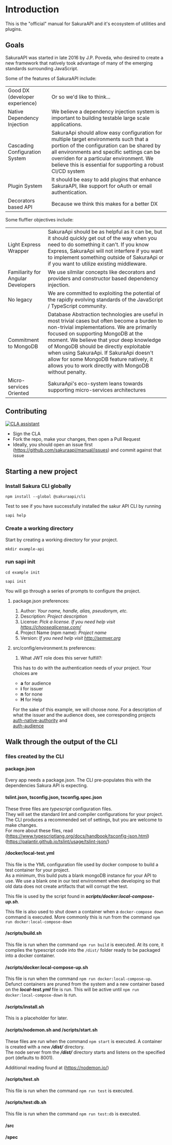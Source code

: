 # Introduction

This is the "official" manual for SakuraAPI and it's ecosystem of utilities and plugins.

## Goals

SakuraAPI was started in late 2016 by J.P. Poveda, who desired to create a new framework that natively took advantage of many of the emerging standards surrounding JavaScript.

Some of the features of SakuraAPI include:

|||
|----|----|
|Good DX (developer experience)|Or so we'd like to think...|
|Native Dependency Injection|We believe a dependency injection system is important to building testable large scale applications.|
|Cascading Configuration System|SakuraApi should allow easy configuration for multiple target environments such that a portion of the configuration can be shared by all environments and specific settings can be overriden for a particular environment. We believe this is essential for supporting a robust CI/CD system|
|Plugin System|It should be easy to add plugins that enhance SakuraAPI, like support for oAuth or email authentication.|
|Decorators based API|Because we think this makes for a better DX|

Some fluffier objectives include:

|||
|----|----|
|Light Express Wrapper|SakuraApi should be as helpful as it can be, but it should quickly get out of the way when you need to do something it can't. If you know Express, SakuraApi will not interfere if you want to implement something outside of SakuraApi or if you want to utilize existing middleware.|
|Familiarity for Angular Developers|We use silmilar concepts like decorators and providers and constructor based dependency injection.|
|No legacy|We are committed to exploiting the potential of the rapidly evolving standards of the JavaScript / TypeScript community.|
|Commitment to MongoDB|Database Abstraction technologies are useful in most trivial cases but often become a burden to non-trivial implementations. We are primarily focused on supporting MongoDB at the moment. We believe that your deep knowledge of MongoDB should be directly exploitable when using SakuraApi. If SakuraApi doesn't allow for some MongoDB feature natively, it allows you to work directly with MongoDB without penalty.|
|Micro-services Oriented|SakuraApi's eco-system leans towards supporting micro-services architectures|


## Contributing
[![CLA assistant](https://cla-assistant.io/readme/badge/sakuraapi/manual)](https://cla-assistant.io/sakuraapi/manual)

* Sign the CLA
* Fork the repo, make your changes, then open a Pull Request
* Ideally, you should open an issue first (https://github.com/sakuraapi/manual/issues) and commit against that issue

## Starting a new project
### Install Sakura CLI globally
`npm install --global @sakuraapi/cli`

Test to see if you have successfully installed the sakur API CLI by running 

`sapi help`
### Create a working directory
Start by creating a working directory for your project.

`mkdir example-api`
### run sapi init
`cd example init`

`sapi init`

You will go through a series of prompts to configure the project.  

1. package.json preferences:
    1. Author: 
_Your name, handle, alias, pseudonym, etc._
    1. Description: _Project description_
    1. License: _Pick a license.  If you need help visit <https://choosealicense.com/>_
    1. Project Name (npm name): _Project name_
    1. Version: _If you need help visit <http://semver.org>_
2. src/config/environment.ts preferences:
    1. What JWT role does this server fulfill?: 
    
    This has to do with the authentication needs of your project.  Your choices are 
    * __a__ for audience
    * __i__ for issuer
    * __n__ for none
    * __H__ for Help
    
    For the sake of this example, we will choose _none_.  For a description of what
    the issuer and the audience does, see corresponding projects 
    [auth-native-authority](https://github.com/sakuraapi/auth-native-authority) and   
    [auth-audience](https://github.com/sakuraapi/auth-audience_)
    
## Walk through the output of the CLI
### files created by the CLI
#### package.json
Every app needs a package.json.  The CLI pre-populates this with the dependencies Sakura API is expecting.   
#### tslint.json, tsconfig.json, tsconfig.spec.json
These three files are _typescript_ configuration files.  
They will set the standard lint and compiler configurations for your project.  
The CLI produces a recommended set of settings, but you are welcome to make changes.  
For more about these files, read 
(https://www.typescriptlang.org/docs/handbook/tsconfig-json.html)
(https://palantir.github.io/tslint/usage/tslint-json/)
#### /docker/local-test.yml
This file is the YML configuration file used by docker compose to build a test container for your project.  
As a minimum, this build puts a blank mongoDB instance for your API to use.  We use a blank one in our test environment
 when developing so that old data does not create artifacts that will corrupt the test.  
 
This file is used by the script found in ___scripts/docker:local-compose-up.sh___. 

This file is also used to shut down a container when a `docker-compose down` command is executed.  More commonly this is run from the 
command `npm run docker:local-compose-down`
#### /scripts/build.sh
This file is run when the command `npm run build` is executed.  At its core, it compiles the typescript code into the 
`/dist/` folder ready to be packaged into a docker container.  

#### /scripts/docker:local-compose-up.sh
This file is run when the command `npm run docker:local-compose-up`.  Defunct containers are pruned from the system and
a new container based on the ___local-test.yml___ file is run.  This will be active until `npm run docker:local-compose-down` is run.  

#### /scripts/install.sh
This is a placeholder for later.

#### /scripts/nodemon.sh and /scripts/start.sh
These files are run when the command `npm start` is executed.  A container is created with a new ___/dist/___ directory.  
The node server from the ___/dist/___ directory starts and listens on the specified port (defaults to 8001).  

Additional reading found at (https://nodemon.io/)

#### /scripts/test.sh
This file is run when the command `npm run test` is executed.  

#### /scripts/test:db.sh
This file is run when the command `npm run test:db` is executed.  

#### /src
#### /spec

 